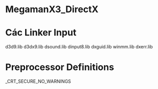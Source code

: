 # MegamanX3_DirectX

# Các Linker Input
d3d9.lib
d3dx9.lib
dsound.lib
dinput8.lib
dxguid.lib
winmm.lib
dxerr.lib

# Preprocessor Definitions
_CRT_SECURE_NO_WARNINGS